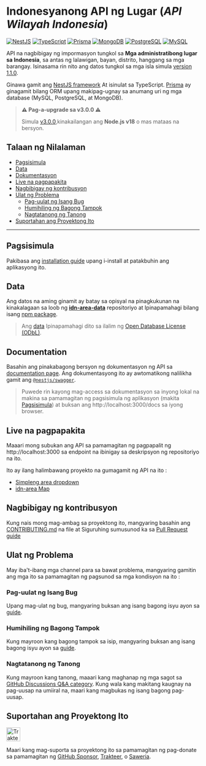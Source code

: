 <h1 align="">Indonesyanong API ng Lugar (<i>API Wilayah Indonesia</i>)</h1>

<p>
  <a href="https://nestjs.com"><img alt="NestJS" src="https://img.shields.io/badge/-NestJS-ea2845?style=flat-square&logo=nestjs&logoColor=white" /></a>
  <a href="https://www.typescriptlang.org"><img alt="TypeScript" src="https://img.shields.io/badge/-TypeScript-007ACC?style=flat-square&logo=typescript&logoColor=white" /></a>
  <a href="https://www.prisma.io"><img alt="Prisma" src="https://img.shields.io/badge/-Prisma-1B222D?style=flat-square&logo=prisma&logoColor=white" /></a>
  <a href="https://www.mongodb.com"><img alt="MongoDB" src="https://img.shields.io/badge/-MongoDB-47A248?style=flat-square&logo=mongodb&logoColor=white" /></a>
  <a href="https://www.postgresql.org"><img alt="PostgreSQL" src="https://img.shields.io/badge/-PostgreSQL-657991?style=flat-square&logo=postgresql&logoColor=white" /></a>
  <a href="https://www.mysql.com"><img alt="MySQL" src="https://img.shields.io/badge/-MySQL-00688F?style=flat-square&logo=mysql&logoColor=white" /></a>
</p>

API na nagbibigay ng impormasyon tungkol sa **Mga administratibong lugar sa Indonesia**, sa antas ng lalawigan, bayan, distrito, hanggang sa mga barangay. Isinasama rin nito ang datos tungkol sa mga isla simula [version 1.1.0](https://github.com/fityannugroho/idn-area/releases/tag/v1.1.0).

Ginawa gamit ang [NestJS framework](https://nestjs.com) At isinulat sa TypeScript. [Prisma](https://www.prisma.io) ay ginagamit bilang ORM upang makipag-ugnay sa anumang uri ng mga database (MySQL, PostgreSQL, at MongoDB).

> **⚠️ Pag-a-upgrade sa v3.0.0 ⚠️**
>
> Simula [v3.0.0](https://github.com/fityannugroho/idn-area/releases/tag/v3.0.0),kinakailangan ang **Node.js v18** o mas mataas na bersyon.

<h2>Talaan ng Nilalaman</h2>

- [Pagsisimula](#pagsisimula)
- [Data](#data)
- [Dokumentasyon](#dokumentasyon)
- [Live na pagpapakita](#live-na-pagpapakita)
- [Nagbibigay ng kontribusyon](#nagbibigay-ng-kontribusyon)
- [Ulat ng Problema](#ulat-ng-problema)
  - [Pag-uulat ng Isang Bug](#pag-uulat-ng-isang-bug)
  - [Humihiling ng Bagong Tampok](#humihiling-ng-bagong-tampok)
  - [Nagtatanong ng Tanong](#nagtatanong-ng-tanong)
- [Suportahan ang Proyektong Ito](#suportahan-ang-proyektong-ito)

---

## Pagsisimula

Pakibasa ang [installation guide](docs/installation.md) upang i-install at patakbuhin ang aplikasyong ito.

## Data

Ang datos na aming ginamit ay batay sa opisyal na pinagkukunan na kinakalagaan sa loob ng [**idn-area-data**](https://github.com/fityannugroho/idn-area-data) repositoriyo at Ipinapamahagi bilang isang [npm package](https://www.npmjs.com/package/idn-area-data).

> Ang [data](https://github.com/fityannugroho/idn-area-data/tree/main/data) Ipinapamahagi dito sa ilalim ng [Open Database License (ODbL)](https://github.com/fityannugroho/idn-area-data/blob/main/data/LICENSE.md).

## Documentation

Basahin ang pinakabagong bersyon ng dokumentasyon ng API sa [documentation page](https://idn-area.cyclic.app/docs). Ang dokumentasyong ito ay awtomatikong nalilikha gamit ang [`@nestjs/swagger`](https://docs.nestjs.com/openapi/introduction).

> Puwede rin kayong mag-access sa dokumentasyon sa inyong lokal na makina sa pamamagitan ng pagsisimula ng aplikasyon (makita [Pagsisimula](#pagsisimula)) at buksan ang http://localhost:3000/docs sa iyong browser.

## Live na pagpapakita

Maaari mong subukan ang API sa pamamagitan ng pagpapalit ng http://localhost:3000 sa endpoint na ibinigay sa deskripsyon ng repositoriyo na ito.

Ito ay ilang halimbawang proyekto na gumagamit ng API na ito :

- [Simpleng area dropdown](https://github.com/fityannugroho/idn-area-example)
- [idn-area Map](https://github.com/fityannugroho/idn-area-map)

## Nagbibigay ng kontribusyon

Kung nais mong mag-ambag sa proyektong ito, mangyaring basahin ang [CONTRIBUTING.md](CONTRIBUTING.md) na file at Siguruhing sumusunod ka sa [Pull Request guide](CONTRIBUTING.md#submitting-a-pull-request)

## Ulat ng Problema

May iba't-ibang mga channel para sa bawat problema, mangyaring gamitin ang mga ito sa pamamagitan ng pagsunod sa mga kondisyon na ito :

### Pag-uulat ng Isang Bug
Upang mag-ulat ng bug, mangyaring buksan ang isang bagong isyu ayon sa [guide](CONTRIBUTING.md#submitting-an-issue).

### Humihiling ng Bagong Tampok
Kung mayroon kang bagong tampok sa isip, mangyaring buksan ang isang bagong isyu ayon sa [guide](CONTRIBUTING.md#submitting-an-issue).

### Nagtatanong ng Tanong
Kung mayroon kang tanong, maaari kang maghanap ng mga sagot sa [GitHub Discussions Q&A category](https://github.com/fityannugroho/idn-area/discussions/categories/q-a). Kung wala kang makitang kaugnay na pag-uusap na umiiral na, maari kang magbukas ng isang bagong pag-uusap.

## Suportahan ang Proyektong Ito

<a href="https://trakteer.id/fityannugroho/tip" target="_blank"><img id="wse-buttons-preview" src="https://cdn.trakteer.id/images/embed/trbtn-red-6.png" style="border: 0px none; height: 36px; --darkreader-inline-border-top: currentcolor; --darkreader-inline-border-right: currentcolor; --darkreader-inline-border-bottom: currentcolor; --darkreader-inline-border-left: currentcolor;" alt="Trakteer Saya" data-darkreader-inline-border-top="" data-darkreader-inline-border-right="" data-darkreader-inline-border-bottom="" data-darkreader-inline-border-left="" height="40"></a>

Maari kang mag-suporta sa proyektong ito sa pamamagitan ng pag-donate sa pamamagitan ng  [GitHub Sponsor](https://github.com/sponsors/fityannugroho), [Trakteer](https://trakteer.id/fityannugroho/tip), o [Saweria](https://saweria.co/fityannugroho).
